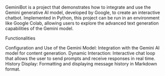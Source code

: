 GeminiBot is a project that demonstrates how to integrate and use the Gemini generative AI model, 
developed by Google, to create an interactive chatbot. Implemented in Python, this project can be run in an environment like Google Colab, 
allowing users to explore the advanced text generation capabilities of the Gemini model.

Functionalities

Configuration and Use of the Gemini Model:
Integration with the Gemini AI model for content generation.
Dynamic Interaction: 
Interactive chat loop that allows the user to send prompts and receive responses in real time.
History Display: 
Formatting and displaying message history in Markdown format.
